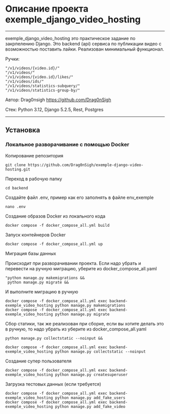 <h1>Описание проекта exemple_django_video_hosting</h1>

***

exemple_django_video_hosting это практическое задание по закрпелению Django. Это backend (api) сервиса по публикации видео с возможностью поставить лайки. Реализован минимальный функционал.

Ручки:
```
"/v1/videos/{video.id}/"
"/v1/videos/"
"/v1/videos/{video.id}/likes/"
"/v1/videos/ids/"
"/v1/videos/statistics-subquery/"
"/v1/videos/statistics-group-by/"
```

Автор: Drag0nsigh https://github.com/Drag0nSigh

Стек: Python 3.12, Django 5.2.5, Rest, Postgres

***

<h2>Установка</h2>

<h3>Локальное разворачивание с помощью Docker</h3>

Копирование репозитория

```
git clone https://github.com/Drag0nSigh/exemple-django-video-hosting.git
```

Переход в рабочую папку

```
cd backend
```

Создайте файл .env, пример как его заполнять в файле env_exemple

```
nano .env
```

Создание образов Docker из локального кода

```
docker compose -f docker_compose_all.yml build
```

Запуск контейнеров Docker

```
docker compose -f docker_compose_all.yml up
```

Миграция базы данных

Происходит при разворачивании проекта. Если надо убрать и перевести на ручную миграцию, уберите из docker_compose_all.yaml

```
"python manage.py makemigrations &&
 python manage.py migrate &&
 ```
И выполните миграцию в ручную

```
docker compose -f docker_compose_all.yml exec backend-exemple_video_hosting python manage.py makemigrations
docker compose -f docker_compose_all.yml exec backend-exemple_video_hosting python manage.py migrate
```

Сбор статики, так же реализован при сборке, если вы хотите делать это в ручную, то надо убрать из уберите из docker_compose_all.yaml

```
python manage.py collectstatic --noinput &&
```



```
docker compose -f docker_compose_all.yml exec backend-exemple_video_hosting python manage.py collectstatic --noinput
```

Создание супер пользователя

```
docker compose -f docker_compose_all.yml exec backend-exemple_video_hosting python manage.py createsuperuser
```

Загрузка тестовых данных (если требуется)

```
docker compose -f docker_compose_all.yml exec backend-exemple_video_hosting python manage.py add_fake_users
docker compose -f docker_compose_all.yml exec backend-exemple_video_hosting python manage.py add_fake_video
```


